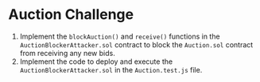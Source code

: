 # Auction Challenge

1. Implement the `blockAuction()` and `receive()` functions in the `AuctionBlockerAttacker.sol` contract to block the `Auction.sol` contract from receiving any new bids.
2. Implement the code to deploy and execute the `AuctionBlockerAttacker.sol` in the `Auction.test.js` file.
